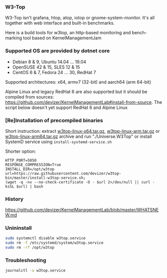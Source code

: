 ### W3-Top
W3-Top isn't grafana, htop, atop, iotop or gnome-system-monitor. It's all together with web interface and built-in benchmarks. 

Here is a build tools for w3top, an http-based monitoring and bench-marking tool based on KernelManagementJam

### Supported OS are provided by dotnet core 
- Debian 8 & 9, Ubuntu 14.04 ... 19.04
- OpenSUSE 42 & 15, SLES 12 & 15
- CentOS 6 & 7, Fedora 24 ... 30, RedHat 7

Supported architectures: x64, armv7 (32-bit) and aarch64 (arm 64-bit)

Alpine Linux and legacy RedHat 6 are also supported but it should be compiled from sources: https://github.com/devizer/KernelManagementLab#install-from-source.
The script below doesn't yet support RedHat 6 and Alpine Linux

### [Re]Installation of precompiled binaries
Short instruction: extract 
[w3top-linux-x64.tar.gz](https://raw.githubusercontent.com/devizer/w3top-bin/master/public/w3top-linux-x64.tar.gz),
[w3top-linux-arm.tar.gz](https://raw.githubusercontent.com/devizer/w3top-bin/master/public/w3top-linux-arm.tar.gz) or 
[w3top-linux-arm64.tar.gz](https://raw.githubusercontent.com/devizer/w3top-bin/master/public/w3top-linux-arm64.tar.gz) archive 
and run "./Universe.W3Top" or install SystemD service using `install-systemd-service.sh`

Shorter option:
```
HTTP_PORT=5050
RESPONSE_COMPRESSION=True
INSTALL_DIR=/opt/w3top
url=https://raw.githubusercontent.com/devizer/w3top-bin/master/install-w3top-service.sh; 
(wget -q -nv --no-check-certificate -O - $url 2>/dev/null || curl -ksSL $url) | bash
```

### History
https://github.com/devizer/KernelManagementLab/blob/master/WHATSNEW.md

### Unininstall
```bash
sudo systemctl disable w3top.service
sudo rm -f /etc/systemd/system/w3top.service 
sudo rm -rf /opt/w3top
```

### Troubleshooting
```bash
journalctl -u w3top.service
```

